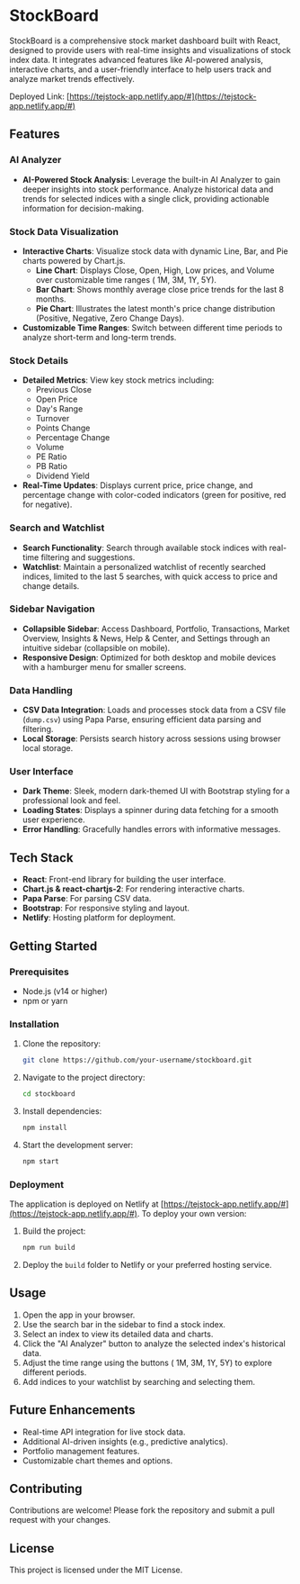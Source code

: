 
# StockBoard

StockBoard is a comprehensive stock market dashboard built with React, designed to provide users with real-time insights and visualizations of stock index data. It integrates advanced features like AI-powered analysis, interactive charts, and a user-friendly interface to help users track and analyze market trends effectively.

Deployed Link: [https://tejstock-app.netlify.app/#](https://tejstock-app.netlify.app/#)

## Features

### AI Analyzer
- **AI-Powered Stock Analysis**: Leverage the built-in AI Analyzer to gain deeper insights into stock performance. Analyze historical data and trends for selected indices with a single click, providing actionable information for decision-making.

### Stock Data Visualization
- **Interactive Charts**: Visualize stock data with dynamic Line, Bar, and Pie charts powered by Chart.js.
  - **Line Chart**: Displays Close, Open, High, Low prices, and Volume over customizable time ranges 
  ( 1M, 3M, 1Y, 5Y).
  - **Bar Chart**: Shows monthly average close price trends for the last 8 months.
  - **Pie Chart**: Illustrates the latest month's price change distribution (Positive, Negative, Zero Change Days).
- **Customizable Time Ranges**: Switch between different time periods to analyze short-term and long-term trends.

### Stock Details
- **Detailed Metrics**: View key stock metrics including:
  - Previous Close
  - Open Price
  - Day's Range
  - Turnover
  - Points Change
  - Percentage Change
  - Volume
  - PE Ratio
  - PB Ratio
  - Dividend Yield
- **Real-Time Updates**: Displays current price, price change, and percentage change with color-coded indicators (green for positive, red for negative).

### Search and Watchlist
- **Search Functionality**: Search through available stock indices with real-time filtering and suggestions.
- **Watchlist**: Maintain a personalized watchlist of recently searched indices, limited to the last 5 searches, with quick access to price and change details.

### Sidebar Navigation
- **Collapsible Sidebar**: Access Dashboard, Portfolio, Transactions, Market Overview, Insights & News, Help & Center, and Settings through an intuitive sidebar (collapsible on mobile).
- **Responsive Design**: Optimized for both desktop and mobile devices with a hamburger menu for smaller screens.

### Data Handling
- **CSV Data Integration**: Loads and processes stock data from a CSV file (`dump.csv`) using Papa Parse, ensuring efficient data parsing and filtering.
- **Local Storage**: Persists search history across sessions using browser local storage.

### User Interface
- **Dark Theme**: Sleek, modern dark-themed UI with Bootstrap styling for a professional look and feel.
- **Loading States**: Displays a spinner during data fetching for a smooth user experience.
- **Error Handling**: Gracefully handles errors with informative messages.

## Tech Stack
- **React**: Front-end library for building the user interface.
- **Chart.js & react-chartjs-2**: For rendering interactive charts.
- **Papa Parse**: For parsing CSV data.
- **Bootstrap**: For responsive styling and layout.
- **Netlify**: Hosting platform for deployment.

## Getting Started

### Prerequisites
- Node.js (v14 or higher)
- npm or yarn

### Installation
1. Clone the repository:
   ```bash
   git clone https://github.com/your-username/stockboard.git
   ```
2. Navigate to the project directory:
   ```bash
   cd stockboard
   ```
3. Install dependencies:
   ```bash
   npm install
   ```
4. Start the development server:
   ```bash
   npm start
   ```

### Deployment
The application is deployed on Netlify at [https://tejstock-app.netlify.app/#](https://tejstock-app.netlify.app/#). To deploy your own version:
1. Build the project:
   ```bash
   npm run build
   ```
2. Deploy the `build` folder to Netlify or your preferred hosting service.

## Usage
1. Open the app in your browser.
2. Use the search bar in the sidebar to find a stock index.
3. Select an index to view its detailed data and charts.
4. Click the "AI Analyzer" button to analyze the selected index's historical data.
5. Adjust the time range using the buttons ( 1M, 3M, 1Y, 5Y) to explore different periods.
6. Add indices to your watchlist by searching and selecting them.

## Future Enhancements
- Real-time API integration for live stock data.
- Additional AI-driven insights (e.g., predictive analytics).
- Portfolio management features.
- Customizable chart themes and options.

## Contributing
Contributions are welcome! Please fork the repository and submit a pull request with your changes.

## License
This project is licensed under the MIT License.
